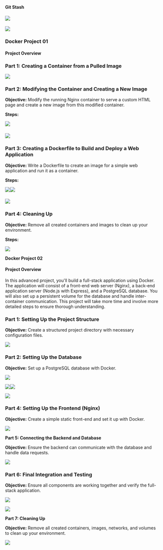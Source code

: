 ﻿**Git Stash**

#### ![](1.png)



![](2.png)





### <a name="_s7m9xu6xucbh"></a>**Docker Project 01**
#### <a name="_44f6z9xdqhpa"></a>**Project Overview**
### <a name="_6pdj6fcc7zim"></a>**Part 1: Creating a Container from a Pulled Image**
![](3.png)

### <a name="_hxlxd728rs3m"></a>**Part 2: Modifying the Container and Creating a New Image**
**Objective:** Modify the running Nginx container to serve a custom HTML page and create a new image from this modified container.

**Steps:**

![](4.png)
### ![](5.png)
### <a name="_2555703a0xoy"></a>**Part 3: Creating a Dockerfile to Build and Deploy a Web Application**
**Objective:** Write a Dockerfile to create an image for a simple web application and run it as a container.

**Steps:**


**![](6.png)![](7.png)**
###
### ![](8.png)
### <a name="_qmparyrliqw5"></a>**Part 4: Cleaning Up**
**Objective:** Remove all created containers and images to clean up your environment.

**Steps:**




![](9.png)

**Docker Project 02**
#### <a name="_lkn7ht3f3san"></a>**Project Overview**
In this advanced project, you'll build a full-stack application using Docker. The application will consist of a front-end web server (Nginx), a back-end application server (Node.js with Express), and a PostgreSQL database. You will also set up a persistent volume for the database and handle inter-container communication. This project will take more time and involve more detailed steps to ensure thorough understanding.
### <a name="_u46ws7baomfo"></a>**Part 1: Setting Up the Project Structure**
**Objective:** Create a structured project directory with necessary configuration files.

![](10.png)
### <a name="_4n3naa70hy"></a>**Part 2: Setting Up the Database**
**Objective:** Set up a PostgreSQL database with Docker.

![](11.png)

![](12.png)![](13.png)

![](14.png)

### <a name="_g783ox3of6ug"></a>**Part 4: Setting Up the Frontend (Nginx)**
**Objective:** Create a simple static front-end and set it up with Docker.

![](15.png)

**Part 5: Connecting the Backend and Database**

**Objective:** Ensure the backend can communicate with the database and handle data requests.

![](16.png)

### <a name="_gxnqydb0zajg"></a>**Part 6: Final Integration and Testing**
**Objective:** Ensure all components are working together and verify the full-stack application.

![](17.png)

![](18.png)

**Part 7: Cleaning Up**

**Objective:** Remove all created containers, images, networks, and volumes to clean up your environment.

![](19.png)
